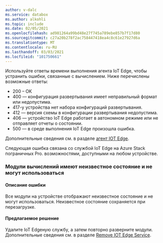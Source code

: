 ```yaml
---
author: v-dalc
ms.service: databox
ms.author: alkohli
ms.topic: include
ms.date: 02/05/2021
ms.openlocfilehash: ad981264a99bd48e27f745a789ebe857b7f17d80
ms.sourcegitcommit: c27a20b278f2ac758447418ea4c8c61e27927d6a
ms.translationtype: MT
ms.contentlocale: ru-RU
ms.lasthandoff: 03/03/2021
ms.locfileid: "101750661"
---
```

Используйте ответы времени выполнения агента IoT Edge, чтобы устранить ошибки, связанные с вычислением. Ниже перечислены возможные ответы:

* 200 – OK
* 400 — конфигурация развертывания имеет неправильный формат или недопустима.
* 417-у устройства нет набора конфигураций развертывания.
* 412 — версия схемы в конфигурации развертывания недопустима.
* 406 — устройство IoT Edge работает в автономном режиме или не отправляет отчеты о состоянии.
* 500 — в среде выполнения IoT Edge произошла ошибка.

Дополнительные сведения см. в разделе [агент IOT Edge](../articles/iot-edge/iot-edge-runtime.md?preserve-view=true&view=iotedge-2018-06#iot-edge-agent).

Следующая ошибка связана со службой IoT Edge на Azure Stack пограничных Pro.<!--/ Data Box Gateway--> возможностями, доступными на любом устройстве.

### <a name="compute-modules-have-unknown-status-and-cant-be-used"></a>Модули вычислений имеют неизвестное состояние и не могут использоваться

#### <a name="error-description"></a>Описание ошибки

Все модули на устройстве отображают неизвестное состояние и не могут использоваться. Неизвестное состояние сохраняется при перезагрузке.<!--Original Support ticket relates to trying to deploy a container app on a Hub. Based on the work item, I assume the error description should not be that specific, and that the error applies to Azure Stack Edge Devices, which is the focus of this troubleshooting.-->

#### <a name="suggested-solution"></a>Предлагаемое решение

Удалите IoT Edgeную службу, а затем повторно разверните модули. Дополнительные сведения см. в разделе [Remove IOT Edge Service](../articles/databox-online/azure-stack-edge-j-series-manage-compute.md#remove-iot-edge-service).